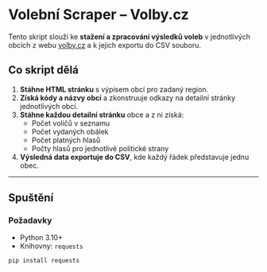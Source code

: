 # Volební Scraper – Volby.cz

Tento skript slouží ke **stažení a zpracování výsledků voleb** v jednotlivých obcích z webu [volby.cz](https://www.volby.cz/) a k jejich exportu do CSV souboru.

## Co skript dělá

1. **Stáhne HTML stránku** s výpisem obcí pro zadaný region.
2. **Získá kódy a názvy obcí** a zkonstruuje odkazy na detailní stránky jednotlivých obcí.
3. **Stáhne každou detailní stránku** obce a z ní získá:
   - Počet voličů v seznamu
   - Počet vydaných obálek
   - Počet platných hlasů
   - Počty hlasů pro jednotlivé politické strany
4. **Výsledná data exportuje do CSV**, kde každý řádek představuje jednu obec.

---

## Spuštění

### Požadavky
- Python 3.10+
- Knihovny: `requests`

```bash
pip install requests
```







